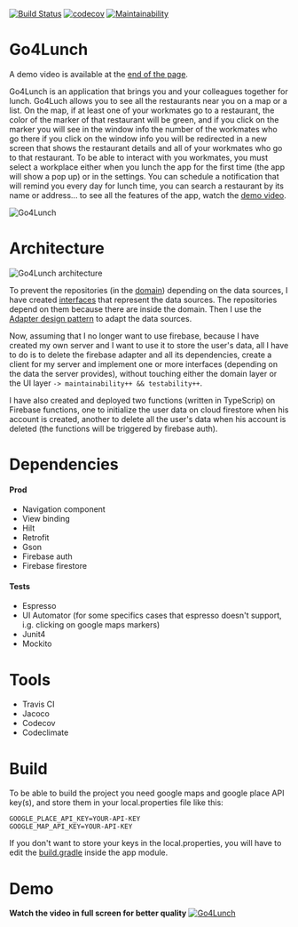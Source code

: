 [![Build Status](https://travis-ci.com/sitatec/Go4Lunch.svg?branch=master)](https://travis-ci.com/sitatec/Go4Lunch) [![codecov](https://codecov.io/gh/sitatec/Go4Lunch/branch/master/graph/badge.svg?token=2FDERQBVYZ)](https://codecov.io/gh/sitatec/Go4Lunch) [![Maintainability](https://api.codeclimate.com/v1/badges/8ef2025945b92db2af7c/maintainability)](https://codeclimate.com/github/sitatec/Go4Lunch/maintainability)
# Go4Lunch
A demo video is available at the [end of the page](#demo).

Go4Lunch is an application that brings you and your colleagues together for lunch. Go4Luch allows you to see all the restaurants near you on a map or a list. On the map, if at least one of your workmates go to a restaurant, the color of the marker of that restaurant will be green, and if you click on the marker you will see in the window info the number of the workmates who go there if you click on the window info you will be redirected in a new screen that shows the restaurant details and all of your workmates who go to that restaurant. To be able to interact with you workmates, you must select a workplace either when you lunch the app for the first time (the app will show a pop up) or in the settings. You can schedule a notification that will remind you every day for lunch time, you can search a restaurant by its name or address... to see all the features of the app, watch the [demo video](#demo).

![Go4Lunch](https://github.com/sitatec/Go4Lunch/blob/master/assets/Go4Lunch_banner.png)

# Architecture
![Go4Lunch architecture](https://github.com/sitatec/Go4Lunch/blob/master/assets/Go4Lunch_Architecture.png)

To prevent the repositories (in the [domain](https://github.com/sitatec/Go4Lunch/tree/master/app/src/main/java/com/berete/go4lunch/domain/)) depending on the data sources, I have created [interfaces](https://github.com/sitatec/Go4Lunch/tree/master/app/src/main/java/com/berete/go4lunch/domain/restaurants/services) that represent the data sources. The repositories depend on them because there are inside the domain. Then I use the [Adapter design pattern](https://en.wikipedia.org/wiki/Adapter_pattern) to adapt the data sources. 

Now, assuming that I no longer want to use firebase, because I have created my own server and I want to use it to store the user's data, all I have to do is to delete the firebase adapter and all its dependencies, create a client for my server and implement one or more interfaces (depending on the data the server provides), without touching either the domain layer or the UI layer `-> maintainability++ && testability++`. 

I have also created and deployed two functions (written in TypeScrip) on Firebase functions, one to initialize the user data on cloud firestore when his account is created, another to delete all the user's data when his account is deleted (the functions will be triggered by firebase auth).

# Dependencies
#### Prod
  - Navigation component
  - View binding
  - Hilt
  - Retrofit
  - Gson
  - Firebase auth
  - Firebase firestore
#### Tests
  - Espresso
  - UI Automator (for some specifics cases that espresso doesn't support, i.g. clicking on google maps markers)
  - Junit4
  - Mockito

# Tools
  - Travis CI
  - Jacoco
  - Codecov
  - Codeclimate

# Build
To be able to build the project you need google maps and google place API key(s), and store them in your local.properties file like this:
```
GOOGLE_PLACE_API_KEY=YOUR-API-KEY
GOOGLE_MAP_API_KEY=YOUR-API-KEY
```
If you don't want to store your keys in the local.properties, you will have to edit the [build.gradle](https://github.com/sitatec/Go4Lunch/blob/8b39e3783cdba66c6950c1f85ef74a43b99bbe3a/app/build.gradle#L23) inside the app module.

# Demo
__Watch the video in full screen for better quality__
[![Go4Lunch](https://github.com/sitatec/Go4Lunch/blob/master/assets/Screen%20Shot%202021-06-13%20at%209.42.35%20PM.png)](https://drive.google.com/file/d/1Av9_EWN-zYBSTeaSVVuNugZ5bxDoSevR/view?usp=sharing)

